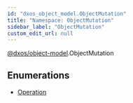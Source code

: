 ```yaml
---
id: "dxos_object_model.ObjectMutation"
title: "Namespace: ObjectMutation"
sidebar_label: "ObjectMutation"
custom_edit_url: null
---
```


[@dxos/object-model](../modules/dxos_object_model.md).ObjectMutation

## Enumerations

- [Operation](../enums/dxos_object_model.ObjectMutation.Operation.md)

